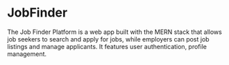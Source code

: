 # JobFinder
The Job Finder Platform is a web app built with the MERN stack that allows job seekers to search and apply for jobs, while employers can post job listings and manage applicants. It features user authentication, profile management.
